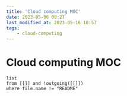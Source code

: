 ```yaml
---
title: 'Cloud computing MOC'
date: 2023-05-06 00:27
last_modified_at: 2023-05-16 18:57
tags:
    - cloud-computing
---
```


# Cloud computing MOC

```dataview
list
from [[]] and !outgoing([[]])
where file.name != "README"
```
